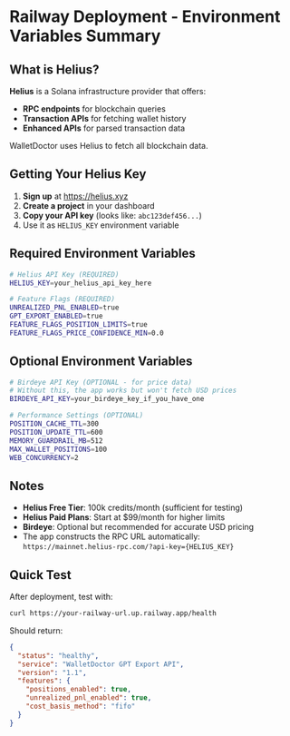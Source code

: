 # Railway Deployment - Environment Variables Summary

## What is Helius?

**Helius** is a Solana infrastructure provider that offers:
- **RPC endpoints** for blockchain queries
- **Transaction APIs** for fetching wallet history
- **Enhanced APIs** for parsed transaction data

WalletDoctor uses Helius to fetch all blockchain data.

## Getting Your Helius Key

1. **Sign up** at https://helius.xyz
2. **Create a project** in your dashboard
3. **Copy your API key** (looks like: `abc123def456...`)
4. Use it as `HELIUS_KEY` environment variable

## Required Environment Variables

```bash
# Helius API Key (REQUIRED)
HELIUS_KEY=your_helius_api_key_here

# Feature Flags (REQUIRED)
UNREALIZED_PNL_ENABLED=true
GPT_EXPORT_ENABLED=true
FEATURE_FLAGS_POSITION_LIMITS=true
FEATURE_FLAGS_PRICE_CONFIDENCE_MIN=0.0
```

## Optional Environment Variables

```bash
# Birdeye API Key (OPTIONAL - for price data)
# Without this, the app works but won't fetch USD prices
BIRDEYE_API_KEY=your_birdeye_key_if_you_have_one

# Performance Settings (OPTIONAL)
POSITION_CACHE_TTL=300
POSITION_UPDATE_TTL=600
MEMORY_GUARDRAIL_MB=512
MAX_WALLET_POSITIONS=100
WEB_CONCURRENCY=2
```

## Notes

- **Helius Free Tier**: 100k credits/month (sufficient for testing)
- **Helius Paid Plans**: Start at $99/month for higher limits
- **Birdeye**: Optional but recommended for accurate USD pricing
- The app constructs the RPC URL automatically: `https://mainnet.helius-rpc.com/?api-key={HELIUS_KEY}`

## Quick Test

After deployment, test with:
```bash
curl https://your-railway-url.up.railway.app/health
```

Should return:
```json
{
  "status": "healthy",
  "service": "WalletDoctor GPT Export API",
  "version": "1.1",
  "features": {
    "positions_enabled": true,
    "unrealized_pnl_enabled": true,
    "cost_basis_method": "fifo"
  }
}
``` 